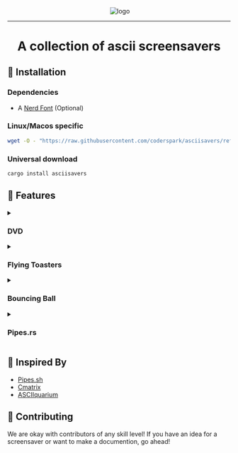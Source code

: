 <p align="center">&nbsp;<img align="center" src="https://github.com/user-attachments/assets/599d4962-2006-4ad1-8154-0bb7d5991cad" alt="logo" /></p>

---
<h1 align="center">A collection of ascii screensavers</h1>

## 🚀 Installation
### Dependencies
- A [Nerd Font](nerdfonts.com) (Optional)

### Linux/Macos specific
```sh
wget -O - "https://raw.githubusercontent.com/coderspark/asciisavers/refs/heads/master/install.sh" | sh
```

### Universal download
```sh
cargo install asciisavers
```

## 🧠 Features
<details>
<summary><h3>DVD</h3></summary>

Run it with the following command:
```sh
asciisavers dvd
```
#### Options
- -C --disablecount - Disable the corner counter
- -d --delay \<DELAY\>  - Set the delay in milliseconds
- -h --help - Print the help menu

</details>
<details>
<summary><h3>Flying Toasters</h3></summary>
  
Run it with the following command:
```sh
asciisavers toasters
```
</details>

<details>
<summary><h3>Bouncing Ball</h3></summary>
  
Run it with the following command:
```sh
asciisavers ball
```
#### Options
- -d --delay \<DELAY\> - Set the delay between frames in milliseconds
- -f --fancy - Enable fancy mode on the balls requires a [Nerd Font](https://www.nerdfonts.com/)
- -r --reset \<CHARS\> - Reset after *n* amount of characters [Default: 1000]
- -h --help - Print the help menu

</details>

<details>
<summary><h3>Pipes.rs</h3></summary>
  
Run it with the following command:
```sh
asciisavers pipes
```
#### Options
- -d --delay \<DELAY\> - Set the delay between frames in milliseconds
- -t --type \<TYPE\> - Set the type of the pipes 0-9 (can be used multiple times) [Default: [0]]
- -c --colour \<COLOUR\> - Set the colours of the pipes 0-7 (can be used multiple times) [Default: [0, 1, 2, 3 ,4 ,5 ,6 ,7]]
- -R --randomize - Randomize the starting position of the pipes
- -s --stats - Disable the stats of the pipes in the corner
- -h --help - Print the help menu

</details>

## 💭 Inspired By
- [Pipes.sh](https://github.com/pipeseroni/pipes.sh)
- [Cmatrix](https://github.com/abishekvashok/cmatrix)
- [ASCIIquarium](https://github.com/cmatsuoka/asciiquarium)

## 🤝 Contributing
We are okay with contributors of any skill level! If you have an idea for a screensaver or want to make a documention, go ahead!
